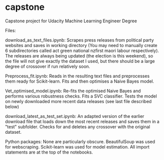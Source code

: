 # capstone
Capstone project for Udacity Machine Learning Engineer Degree

Files: 

download_as_text_files.ipynb: Scrapes press releases from political party websites and saves in working directory (You may need to manually create 6 subdirectories called act green national nzfirst maori labour respectively). The releases are always being updated (the election is this weekend), so the file will not give exactly the dataset I used, but there should be a large degree of crossover if run relatively soon.

Preprocess_fit.ipynb: Reads in the resulting text files and preprocesses them ready for Scikit-learn. Fits and then optimises a Naive Bayes model.

Vet_optimised_model.ipynb: Re-fits the optimised Naive Bayes and performs various robustness checks. Fits a SVC classifier. Tests the model on newly downloaded more recent data releases (see last file described below)

download_latest_as_test_set.ipynb: An adapted version of the earlier download file that loads down the most recent releases and saves them in a "test" subfolder. Checks for and deletes any crossover with the original dataset.

Python packages: None are particularly obscure. BeautifulSoup was used for webscraping. Scikit-learn was used for model estimation. All import statements are at the top of the notebooks.
